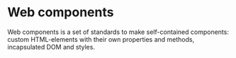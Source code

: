 # Web components

Web components is a set of standards to make self-contained components: custom HTML-elements with their own properties and methods, incapsulated DOM and styles.
